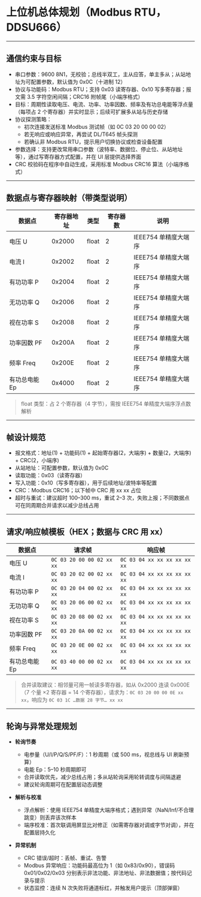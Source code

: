 # 上位机总体规划（Modbus RTU，DDSU666）

---

## 通信约束与目标

- 串口参数：9600 8N1，无校验；总线半双工，主从应答，单主多从；从站地址为可配置参数，默认值为 0x0C（十进制 12）
- 协议与功能码：Modbus RTU；支持 0x03 读寄存器、0x10 写多寄存器；报文需 3.5 字符空闲间隔；CRC16 附帧尾（小端序格式）
- 目标：周期性读取电压、电流、功率、功率因数、频率及有功总电能等浮点量（每项占 2 个寄存器）并实时显示；后续可扩展多从站与历史存储
- 协议探测策略：
  - 初次连接发送标准 Modbus 测试帧（如 0C 03 20 00 00 02）
  - 若无响应或响应异常，再尝试 DL/T645 帧头探测
  - 若确认非 Modbus RTU，提示用户切换协议或检查设备配置
- 参数选择：支持更改常用串口参数（波特率、数据位、停止位、从站地址等），通过写寄存器方式配置，并在 UI 层提供选择界面
- CRC 校验码在程序中自动生成，采用标准 Modbus CRC16 算法（小端序格式）

---

## 数据点与寄存器映射（带类型说明）

| 数据点      | 寄存器地址  | 类型    | 寄存器数 | 说明          |
| ----------- | ------------ | -------- | ---------- | ---------------- |
| 电压 U      | 0x2000       | float    | 2          | IEEE754 单精度大端序 |
| 电流 I      | 0x2002       | float    | 2          | IEEE754 单精度大端序 |
| 有功功率 P  | 0x2004       | float    | 2          | IEEE754 单精度大端序 |
| 无功功率 Q  | 0x2006       | float    | 2          | IEEE754 单精度大端序 |
| 视在功率 S  | 0x2008       | float    | 2          | IEEE754 单精度大端序 |
| 功率因数 PF | 0x200A       | float    | 2          | IEEE754 单精度大端序 |
| 频率 Freq   | 0x200E       | float    | 2          | IEEE754 单精度大端序 |
| 有功总电能 Ep | 0x4000     | float    | 2          | IEEE754 单精度大端序 |

> float 类型：占 2 个寄存器（4 字节），需按 IEEE754 单精度大端序浮点数解析

---

## 帧设计规范

- 报文格式：地址(1) + 功能码(1) + 起始寄存器(2，大端序) + 数量(2，大端序) + CRC(2，小端序)
- 从站地址：可配置参数，默认值为 0x0C
- 读取功能：0x03（读寄存器）
- 写入功能：0x10（写多寄存器），用于后续地址/波特率等配置
- CRC：Modbus CRC16；以下帧中 CRC 用 xx xx 占位
- 超时与重试：建议超时 100–300 ms，重试 2–3 次，失败上报；不同数据点可在同周期合并请求以减少总线占用

---

## 请求/响应帧模板（HEX；数据与 CRC 用 xx）

| 数据点      | 请求帧                       | 响应帧                          |
| ----------- | ---------------------------- | ------------------------------- |
| 电压 U      | `0C 03 20 00 00 02 xx xx`    | `0C 03 04 xx xx xx xx xx xx`    |
| 电流 I      | `0C 03 20 02 00 02 xx xx`    | `0C 03 04 xx xx xx xx xx xx`    |
| 有功功率 P  | `0C 03 20 04 00 02 xx xx`    | `0C 03 04 xx xx xx xx xx xx`    |
| 无功功率 Q  | `0C 03 20 06 00 02 xx xx`    | `0C 03 04 xx xx xx xx xx xx`    |
| 视在功率 S  | `0C 03 20 08 00 02 xx xx`    | `0C 03 04 xx xx xx xx xx xx`    |
| 功率因数 PF | `0C 03 20 0A 00 02 xx xx`    | `0C 03 04 xx xx xx xx xx xx`    |
| 频率 Freq   | `0C 03 20 0E 00 02 xx xx`    | `0C 03 04 xx xx xx xx xx xx`    |
| 有功总电能 Ep | `0C 03 40 00 00 02 xx xx`  | `0C 03 04 xx xx xx xx xx xx`    |

> 合并读取建议：相邻量可用一帧读多寄存器，如从 0x2000 连读 0x000E（7 个量 ×2 寄存器 = 14 个寄存器），请求为：`0C 03 20 00 00 0E xx xx`，响应为 `0C 03 1C …数据 28 字节… xx xx`

---

## 轮询与异常处理规划

- **轮询节奏**
  - 电参量（U/I/P/Q/S/PF/F）：1 秒周期（或 500 ms，视总线与 UI 刷新预算）
  - 电能 Ep：5–10 秒周期即可
  - 合并读取优先，减少总线占用；多从站轮询采用轮转调度与间隔退避
  - 建议轮询周期可在配置层动态调整

- **解析与校准**
  - 浮点解析：使用 IEEE754 单精度大端序格式；遇到异常（NaN/Inf/不合理跳变）则丢弃该次样本
  - 端序校准：首次联调用屏显比对修正（如需寄存器对调或字节对调），并在配置层持久化

- **异常机制**
  - CRC 错误/超时：丢帧、重试、告警
  - Modbus 异常响应：功能码最高位为 1（如 0x83/0x90），错误码 0x01/0x02/0x03 分别表示非法功能、非法地址、非法数据值；按代码记录与提示
  - 状态监控：连续 N 次失败将通道标红，并触发用户提示（顶部弹窗）